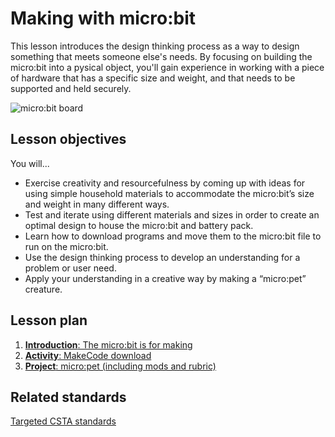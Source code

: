 # Making with micro:bit

This lesson introduces the design thinking process as a way to design something that meets someone else's needs. By focusing on building the micro:bit into a pysical object, you'll gain experience in working with a piece of hardware that has a specific size and weight, and that needs to be supported and held securely.

![micro:bit board](/static/courses/csintro/making/microbit-board.png)

## Lesson objectives 
You will...

* Exercise creativity and resourcefulness by coming up with ideas for using simple household materials to accommodate the micro:bit’s size and weight in many different ways.
* Test and iterate using different materials and sizes in order to create an optimal design to house the micro:bit and battery pack.
* Learn how to download programs and move them to the micro:bit file to run on the micro:bit.
* Use the design thinking process to develop an understanding for a problem or user need.
* Apply your understanding in a creative way by making a “micro:pet” creature. 
	
## Lesson plan

1. [**Introduction**: The micro:bit is for making](/courses/csintro/making/introduction)
2. [**Activity**: MakeCode download](/courses/csintro/making/activity)
3. [**Project**: micro:pet (including mods and rubric)](/courses/csintro/making/project)

## Related standards

[Targeted CSTA standards](/courses/csintro/making/standards)